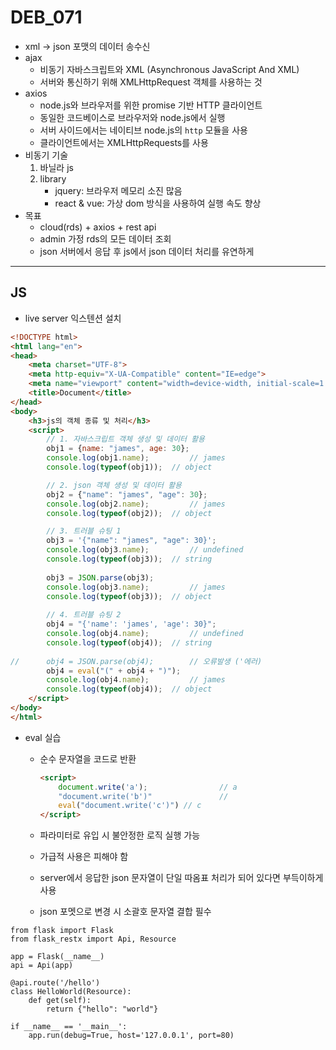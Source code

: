 # DEB_071

* xml -> json 포맷의 데이터 송수신
* ajax
  * 비동기 자바스크립트와 XML (Asynchronous JavaScript And XML)
  * 서버와 통신하기 위해 XMLHttpRequest 객체를 사용하는 것
* axios
  * node.js와 브라우저를 위한 promise 기반 HTTP 클라이언트
  * 동일한 코드베이스로 브라우저와 node.js에서 실행
  * 서버 사이드에서는 네이티브 node.js의 `http` 모듈을 사용
  * 클라이언트에서는 XMLHttpRequests를 사용
* 비동기 기술
  1. 바닐라 js
  2. library
     * jquery: 브라우저 메모리 소진 많음
     * react & vue: 가상 dom 방식을 사용하여 실행 속도 향상
* 목표
  * cloud(rds) + axios + rest api
  * admin 가정 rds의 모든 데이터 조회
  * json 서버에서 응답 후 js에서 json 데이터 처리를 유연하게

---

## JS

* live server 익스텐션 설치

```html
<!DOCTYPE html>
<html lang="en">
<head>
    <meta charset="UTF-8">
    <meta http-equiv="X-UA-Compatible" content="IE=edge">
    <meta name="viewport" content="width=device-width, initial-scale=1.0">
    <title>Document</title>
</head>
<body>
    <h3>js의 객체 종류 및 처리</h3>
    <script>
      	// 1. 자바스크립트 객체 생성 및 데이터 활용
        obj1 = {name: "james", age: 30};
        console.log(obj1.name);			// james
        console.log(typeof(obj1));	// object

        // 2. json 객체 생성 및 데이터 활용
        obj2 = {"name": "james", "age": 30};
        console.log(obj2.name);			// james
        console.log(typeof(obj2));	// object

        // 3. 트러블 슈팅 1
        obj3 = '{"name": "james", "age": 30}';
        console.log(obj3.name);			// undefined
        console.log(typeof(obj3));	// string
        
        obj3 = JSON.parse(obj3);
        console.log(obj3.name);			// james
        console.log(typeof(obj3));	// object
        
        // 4. 트러블 슈팅 2
        obj4 = "{'name': 'james', 'age': 30}";
        console.log(obj4.name);			// undefined
        console.log(typeof(obj4));	// string
        
//      obj4 = JSON.parse(obj4);		// 오류발생 ('에러)
        obj4 = eval("(" + obj4 + ")");
        console.log(obj4.name);			// james
        console.log(typeof(obj4));	// object
    </script>
</body>
</html>
```

* eval 실습

  * 순수 문자열을 코드로 반환

    ```html
    <script>
        document.write('a');				// a
        "document.write('b')"				//
        eval("document.write('c')")	// c
    </script>
    ```

  * 파라미터로 유입 시 불안정한 로직 실행 가능

  * 가급적 사용은 피해야 함

  * server에서 응답한 json 문자열이 단일 따옴표 처리가 되어 있다면 부득이하게 사용

  * json 포멧으로 변경 시 소괄호 문자열 결합 필수

```
from flask import Flask
from flask_restx import Api, Resource

app = Flask(__name__)
api = Api(app)

@api.route('/hello')
class HelloWorld(Resource):
    def get(self):
        return {"hello": "world"}

if __name__ == '__main__':
    app.run(debug=True, host='127.0.0.1', port=80)
```

